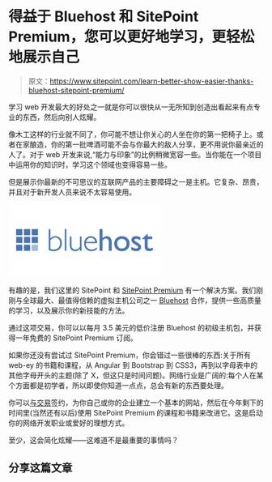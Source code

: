 # 得益于 Bluehost 和 SitePoint Premium，您可以更好地学习，更轻松地展示自己

> 原文：<https://www.sitepoint.com/learn-better-show-easier-thanks-bluehost-sitepoint-premium/>

学习 web 开发最大的好处之一就是你可以很快从一无所知到创造出看起来有点专业的东西，然后向别人炫耀。

像木工这样的行业就不同了，你可能不想让你关心的人坐在你的第一把椅子上。或者在家酿造，你的第一批啤酒可能不会与你最大的敌人分享，更不用说你最亲近的人了。对于 web 开发来说,“能力与印象”的比例稍微宽容一些。当你能在一个项目中运用你的知识时，学习这个领域也变得容易一些。

但是展示你最新的不可思议的互联网产品的主要障碍之一是主机。它复杂、昂贵，并且对于新开发人员来说不太容易使用。

![bluehost-milestone](img/10d2377bbe91a1e37e8c707bf04fb1cc.png)

有趣的是，我们这里的 SitePoint 和 [SitePoint Premium](https://www.sitepoint.com/premium) 有一个解决方案。我们刚刚与全球最大、最值得信赖的虚拟主机公司之一 [Bluehost](http://bluehost.com/track/sitepointmedia?page=/affiliate/learnable) 合作，提供一些高质量的学习，以及展示你的新技能的方法。

通过这项交易，你可以以每月 3.5 美元的低价注册 Bluehost 的初级主机包，并获得一年免费的 SitePoint Premium 订阅。

如果你还没有尝试过 SitePoint Premium，你会错过一些很棒的东西:关于所有 web-ey 的书籍和课程，从 Angular 到 Bootstrap 到 CSS3，再到以字母表中的其他字母开头的主题(除了 X，但这只是时间问题)。网络行业是广阔的:每个人在某个方面都是初学者，所以即使你知道一点点，总会有新的东西要处理。

你可以[与交易](http://bluehost.com/track/sitepointmedia?page=/affiliate/learnable)签约，为你自己或你的企业建立一个基本的网站，然后在今年剩下的时间里(当然还有以后)使用 SitePoint Premium 的课程和书籍来改进它。这是启动你的网络开发职业或爱好的理想方式。

至少，这会简化炫耀——这难道不是最重要的事情吗？

## 分享这篇文章